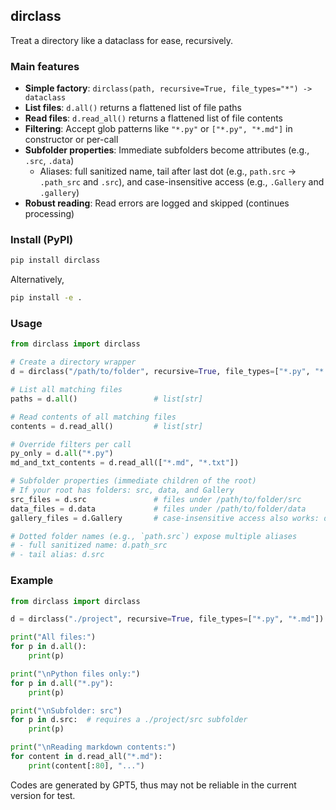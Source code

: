 <!--
 * @Date: 2025-08-14 15:41:37
 * @LastEditors: Rongxin rongxin@u.nus.edu
 * @LastEditTime: 2025-08-14 15:43:53
 * @FilePath: /dirclass/README.md
-->
## dirclass

Treat a directory like a dataclass for ease, recursively.

### Main features
- **Simple factory**: `dirclass(path, recursive=True, file_types="*") -> dataclass`
- **List files**: `d.all()` returns a flattened list of file paths
- **Read files**: `d.read_all()` returns a flattened list of file contents
- **Filtering**: Accept glob patterns like `"*.py"` or `["*.py", "*.md"]` in constructor or per-call
- **Subfolder properties**: Immediate subfolders become attributes (e.g., `.src`, `.data`)
  - Aliases: full sanitized name, tail after last dot (e.g., `path.src` → `.path_src` and `.src`), and case-insensitive access (e.g., `.Gallery` and `.gallery`)
- **Robust reading**: Read errors are logged and skipped (continues processing)

### Install (PyPI)
```bash
pip install dirclass
```
Alternatively, 

```bash
pip install -e .
```

### Usage
```python
from dirclass import dirclass

# Create a directory wrapper
d = dirclass("/path/to/folder", recursive=True, file_types=["*.py", "*.md"])

# List all matching files
paths = d.all()                 # list[str]

# Read contents of all matching files
contents = d.read_all()         # list[str]

# Override filters per call
py_only = d.all("*.py")
md_and_txt_contents = d.read_all(["*.md", "*.txt"])

# Subfolder properties (immediate children of the root)
# If your root has folders: src, data, and Gallery
src_files = d.src               # files under /path/to/folder/src
data_files = d.data             # files under /path/to/folder/data
gallery_files = d.Gallery       # case-insensitive access also works: d.gallery

# Dotted folder names (e.g., `path.src`) expose multiple aliases
# - full sanitized name: d.path_src
# - tail alias: d.src
```

### Example
```python
from dirclass import dirclass

d = dirclass("./project", recursive=True, file_types=["*.py", "*.md"]) 

print("All files:")
for p in d.all():
    print(p)

print("\nPython files only:")
for p in d.all("*.py"):
    print(p)

print("\nSubfolder: src")
for p in d.src:  # requires a ./project/src subfolder
    print(p)

print("\nReading markdown contents:")
for content in d.read_all("*.md"):
    print(content[:80], "...")
```

Codes are generated by GPT5, thus may not be reliable in the current version for test.